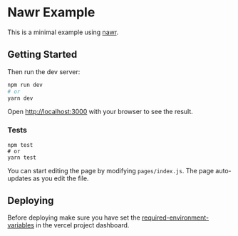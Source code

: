 # Nawr Example

This is a minimal example using [nawr](https://github.com/hobochild/nawr).

## Getting Started

Then run the dev server:

```bash
npm run dev
# or
yarn dev
```

Open [http://localhost:3000](http://localhost:3000) with your browser to see the result.

### Tests

```
npm test
# or
yarn test
```

You can start editing the page by modifying `pages/index.js`. The page auto-updates as you edit the file.

## Deploying

Before deploying make sure you have set the [required-environment-variables](https://github.com/hobochild/nawr#required-environment-variables) in the vercel project dashboard.

